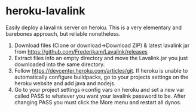 # heroku-lavalink
Easily deploy a lavalink server on heroku.
This is a very elementary and barebones approach, but reliable nonetheless.

1. Download files (Clone or download->Download ZIP) & latest lavalink jar from https://github.com/Frederikam/Lavalink/releases
2. Extract files info an empty directory and move the Lavalink.jar you just downloaded into the same directory.
3. Follow https://devcenter.heroku.com/articles/git.
If heroku is unable to automatically configure buildpacks, go to your projects settings on the heroku website and add java and nodejs.
4. Go to your project settings->config vars on heroku and set a new var called PASS to whatever you want your lavalink password to be.
After changing PASS you must click the More menu and restart all dynos.

